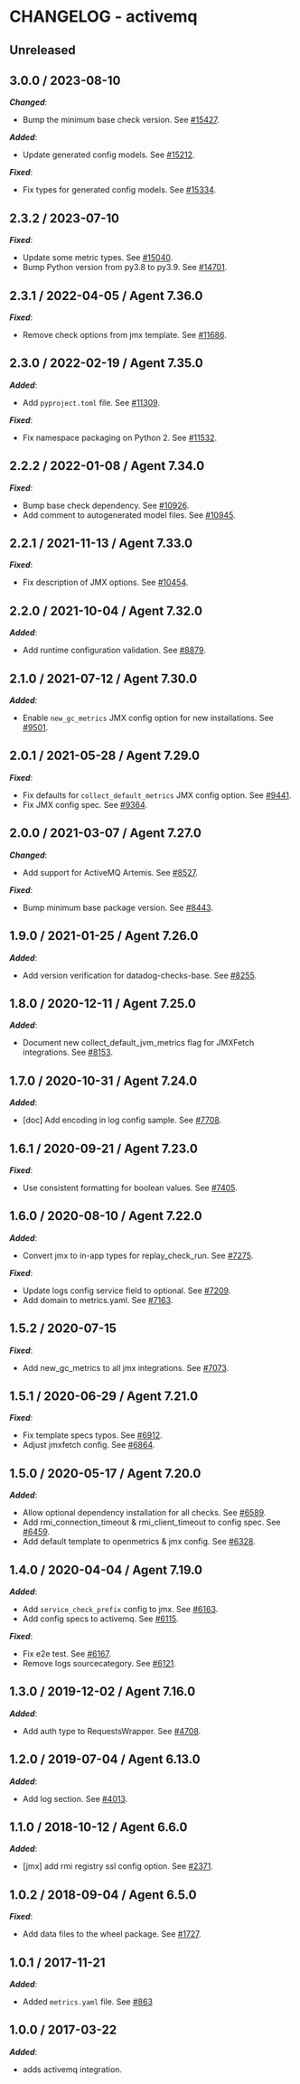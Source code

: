 # CHANGELOG - activemq

## Unreleased

## 3.0.0 / 2023-08-10

***Changed***:

* Bump the minimum base check version. See [#15427](https://github.com/DataDog/integrations-core/pull/15427).

***Added***:

* Update generated config models. See [#15212](https://github.com/DataDog/integrations-core/pull/15212).

***Fixed***:

* Fix types for generated config models. See [#15334](https://github.com/DataDog/integrations-core/pull/15334).

## 2.3.2 / 2023-07-10

***Fixed***:

* Update some metric types. See [#15040](https://github.com/DataDog/integrations-core/pull/15040).
* Bump Python version from py3.8 to py3.9. See [#14701](https://github.com/DataDog/integrations-core/pull/14701).

## 2.3.1 / 2022-04-05 / Agent 7.36.0

***Fixed***:

* Remove check options from jmx template. See [#11686](https://github.com/DataDog/integrations-core/pull/11686).

## 2.3.0 / 2022-02-19 / Agent 7.35.0

***Added***:

* Add `pyproject.toml` file. See [#11309](https://github.com/DataDog/integrations-core/pull/11309).

***Fixed***:

* Fix namespace packaging on Python 2. See [#11532](https://github.com/DataDog/integrations-core/pull/11532).

## 2.2.2 / 2022-01-08 / Agent 7.34.0

***Fixed***:

* Bump base check dependency. See [#10926](https://github.com/DataDog/integrations-core/pull/10926).
* Add comment to autogenerated model files. See [#10945](https://github.com/DataDog/integrations-core/pull/10945).

## 2.2.1 / 2021-11-13 / Agent 7.33.0

***Fixed***:

* Fix description of JMX options. See [#10454](https://github.com/DataDog/integrations-core/pull/10454).

## 2.2.0 / 2021-10-04 / Agent 7.32.0

***Added***:

* Add runtime configuration validation. See [#8879](https://github.com/DataDog/integrations-core/pull/8879).

## 2.1.0 / 2021-07-12 / Agent 7.30.0

***Added***:

* Enable `new_gc_metrics` JMX config option for new installations. See [#9501](https://github.com/DataDog/integrations-core/pull/9501).

## 2.0.1 / 2021-05-28 / Agent 7.29.0

***Fixed***:

* Fix defaults for `collect_default_metrics` JMX config option. See [#9441](https://github.com/DataDog/integrations-core/pull/9441).
* Fix JMX config spec. See [#9364](https://github.com/DataDog/integrations-core/pull/9364).

## 2.0.0 / 2021-03-07 / Agent 7.27.0

***Changed***:

* Add support for ActiveMQ Artemis. See [#8527](https://github.com/DataDog/integrations-core/pull/8527).

***Fixed***:

* Bump minimum base package version. See [#8443](https://github.com/DataDog/integrations-core/pull/8443).

## 1.9.0 / 2021-01-25 / Agent 7.26.0

***Added***:

* Add version verification for datadog-checks-base. See [#8255](https://github.com/DataDog/integrations-core/pull/8255).

## 1.8.0 / 2020-12-11 / Agent 7.25.0

***Added***:

* Document new collect_default_jvm_metrics flag for JMXFetch integrations. See [#8153](https://github.com/DataDog/integrations-core/pull/8153).

## 1.7.0 / 2020-10-31 / Agent 7.24.0

***Added***:

* [doc] Add encoding in log config sample. See [#7708](https://github.com/DataDog/integrations-core/pull/7708).

## 1.6.1 / 2020-09-21 / Agent 7.23.0

***Fixed***:

* Use consistent formatting for boolean values. See [#7405](https://github.com/DataDog/integrations-core/pull/7405).

## 1.6.0 / 2020-08-10 / Agent 7.22.0

***Added***:

* Convert jmx to in-app types for replay_check_run. See [#7275](https://github.com/DataDog/integrations-core/pull/7275).

***Fixed***:

* Update logs config service field to optional. See [#7209](https://github.com/DataDog/integrations-core/pull/7209).
* Add domain to metrics.yaml. See [#7163](https://github.com/DataDog/integrations-core/pull/7163).

## 1.5.2 / 2020-07-15

***Fixed***:

* Add new_gc_metrics to all jmx integrations. See [#7073](https://github.com/DataDog/integrations-core/pull/7073).

## 1.5.1 / 2020-06-29 / Agent 7.21.0

***Fixed***:

* Fix template specs typos. See [#6912](https://github.com/DataDog/integrations-core/pull/6912).
* Adjust jmxfetch config. See [#6864](https://github.com/DataDog/integrations-core/pull/6864).

## 1.5.0 / 2020-05-17 / Agent 7.20.0

***Added***:

* Allow optional dependency installation for all checks. See [#6589](https://github.com/DataDog/integrations-core/pull/6589).
* Add rmi_connection_timeout & rmi_client_timeout to config spec. See [#6459](https://github.com/DataDog/integrations-core/pull/6459).
* Add default template to openmetrics & jmx config. See [#6328](https://github.com/DataDog/integrations-core/pull/6328).

## 1.4.0 / 2020-04-04 / Agent 7.19.0

***Added***:

* Add `service_check_prefix` config to jmx. See [#6163](https://github.com/DataDog/integrations-core/pull/6163).
* Add config specs to activemq. See [#6115](https://github.com/DataDog/integrations-core/pull/6115).

***Fixed***:

* Fix e2e test. See [#6167](https://github.com/DataDog/integrations-core/pull/6167).
* Remove logs sourcecategory. See [#6121](https://github.com/DataDog/integrations-core/pull/6121).

## 1.3.0 / 2019-12-02 / Agent 7.16.0

***Added***:

* Add auth type to RequestsWrapper. See [#4708](https://github.com/DataDog/integrations-core/pull/4708).

## 1.2.0 / 2019-07-04 / Agent 6.13.0

***Added***:

* Add log section. See [#4013](https://github.com/DataDog/integrations-core/pull/4013).

## 1.1.0 / 2018-10-12 / Agent 6.6.0

***Added***:

* [jmx] add rmi registry ssl config option. See [#2371](https://github.com/DataDog/integrations-core/pull/2371).

## 1.0.2 / 2018-09-04 / Agent 6.5.0

***Fixed***:

* Add data files to the wheel package. See [#1727](https://github.com/DataDog/integrations-core/pull/1727).

## 1.0.1 / 2017-11-21

***Added***:

* Added `metrics.yaml` file. See [#863](https://github.com/DataDog/integrations-core/issues/863)

## 1.0.0 / 2017-03-22

***Added***:

* adds activemq integration.
